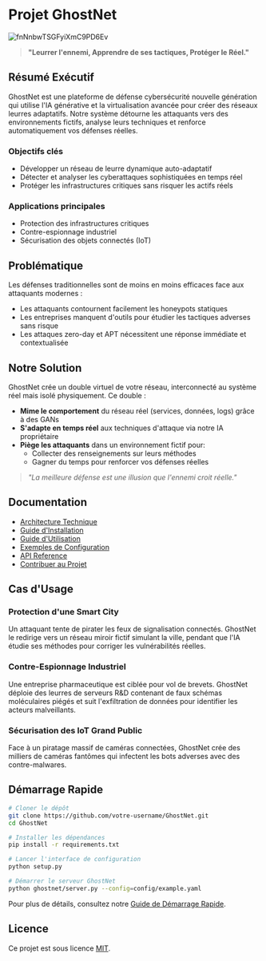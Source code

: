 # Projet GhostNet

![fnNnbwTSGFyiXmC9PD6Ev](https://github.com/user-attachments/assets/f48faa12-403a-48da-b422-de9c92a0576f)


> **"Leurrer l'ennemi, Apprendre de ses tactiques, Protéger le Réel."**

## Résumé Exécutif

GhostNet est une plateforme de défense cybersécurité nouvelle génération qui utilise l'IA générative et la virtualisation avancée pour créer des réseaux leurres adaptatifs. Notre système détourne les attaquants vers des environnements fictifs, analyse leurs techniques et renforce automatiquement vos défenses réelles.

### Objectifs clés
- Développer un réseau de leurre dynamique auto-adaptatif
- Détecter et analyser les cyberattaques sophistiquées en temps réel
- Protéger les infrastructures critiques sans risquer les actifs réels

### Applications principales
- Protection des infrastructures critiques
- Contre-espionnage industriel
- Sécurisation des objets connectés (IoT)

## Problématique

Les défenses traditionnelles sont de moins en moins efficaces face aux attaquants modernes :

- Les attaquants contournent facilement les honeypots statiques
- Les entreprises manquent d'outils pour étudier les tactiques adverses sans risque
- Les attaques zero-day et APT nécessitent une réponse immédiate et contextualisée

## Notre Solution

GhostNet crée un double virtuel de votre réseau, interconnecté au système réel mais isolé physiquement. Ce double :

- **Mime le comportement** du réseau réel (services, données, logs) grâce à des GANs
- **S'adapte en temps réel** aux techniques d'attaque via notre IA propriétaire
- **Piège les attaquants** dans un environnement fictif pour:
  - Collecter des renseignements sur leurs méthodes
  - Gagner du temps pour renforcer vos défenses réelles

> *"La meilleure défense est une illusion que l'ennemi croit réelle."*

## Documentation

- [Architecture Technique](docs/architecture.md)
- [Guide d'Installation](docs/installation.md)
- [Guide d'Utilisation](docs/user_guide.md)
- [Exemples de Configuration](docs/examples/README.md)
- [API Reference](docs/api_reference.md)
- [Contribuer au Projet](CONTRIBUTING.md)

## Cas d'Usage

### Protection d'une Smart City
Un attaquant tente de pirater les feux de signalisation connectés. GhostNet le redirige vers un réseau miroir fictif simulant la ville, pendant que l'IA étudie ses méthodes pour corriger les vulnérabilités réelles.

### Contre-Espionnage Industriel
Une entreprise pharmaceutique est ciblée pour vol de brevets. GhostNet déploie des leurres de serveurs R&D contenant de faux schémas moléculaires piégés et suit l'exfiltration de données pour identifier les acteurs malveillants.

### Sécurisation des IoT Grand Public
Face à un piratage massif de caméras connectées, GhostNet crée des milliers de caméras fantômes qui infectent les bots adverses avec des contre-malwares.

## Démarrage Rapide

```bash
# Cloner le dépôt
git clone https://github.com/votre-username/GhostNet.git
cd GhostNet

# Installer les dépendances
pip install -r requirements.txt

# Lancer l'interface de configuration
python setup.py

# Démarrer le serveur GhostNet
python ghostnet/server.py --config=config/example.yaml
```

Pour plus de détails, consultez notre [Guide de Démarrage Rapide](docs/quickstart.md).

## Licence

Ce projet est sous licence [MIT](LICENSE).


